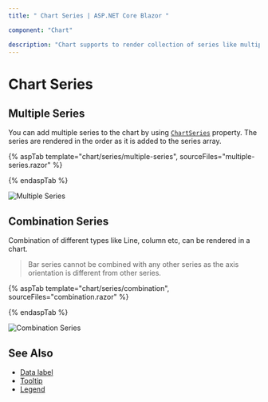 ```yaml
---
title: " Chart Series | ASP.NET Core Blazor "

component: "Chart"

description: "Chart supports to render collection of series like multiple series or combination series."
---
```


# Chart Series

## Multiple Series

You can add multiple series to the chart by using [`ChartSeries`](https://help.syncfusion.com/cr/blazor/Syncfusion.Blazor~Syncfusion.Blazor.Charts.ChartSeries.html) property.
The series are rendered in the order as it is added to the series array.

{% aspTab template="chart/series/multiple-series", sourceFiles="multiple-series.razor" %}

{% endaspTab %}

![Multiple Series](images/multiple-series/multiple-series-razor.png)

## Combination Series

Combination of different types like Line, column etc, can be rendered in a chart.

>Bar series cannot be combined with any other series as the axis orientation is different from other series.

{% aspTab template="chart/series/combination", sourceFiles="combination.razor" %}

{% endaspTab %}

![Combination Series](images/multiple-series/combination-razor.png)

## See Also

* [Data label](./data-labels)
* [Tooltip](./tool-tip)
* [Legend](./legend)